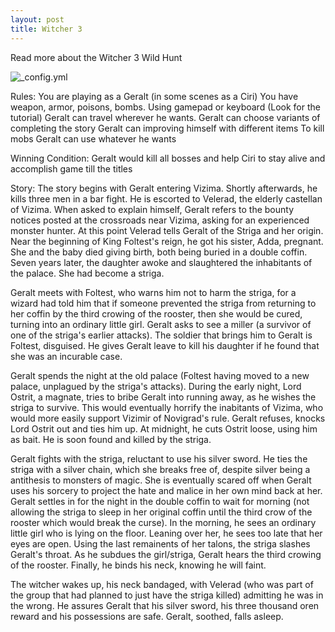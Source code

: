 ```yaml
---
layout: post
title: Witcher 3
---
```


Read more about the Witcher 3 Wild Hunt

![_config.yml](http://assets.vg247.com/current//2015/05/the_witcher_3_wild_hunt_guide_walkthrough.jpg)

Rules:
You are playing as a Geralt (in some scenes as a Ciri)
You have weapon, armor, poisons, bombs. Using gamepad or keyboard (Look for the tutorial)
Geralt can travel wherever he wants.
Geralt can choose variants of completing the story
Geralt can improving himself with different items
To kill mobs Geralt can use whatever he wants

Winning Condition:
Geralt would kill all bosses and help Ciri to stay alive and accomplish game till the titles

Story:
The story begins with Geralt entering Vizima. Shortly afterwards, he kills three men in a bar fight. He is escorted to Velerad, the elderly castellan of Vizima. When asked to explain himself, Geralt refers to the bounty notices posted at the crossroads near Vizima, asking for an experienced monster hunter. At this point Velerad tells Geralt of the Striga and her origin. Near the beginning of King Foltest's reign, he got his sister, Adda, pregnant. She and the baby died giving birth, both being buried in a double coffin. Seven years later, the daughter awoke and slaughtered the inhabitants of the palace. She had become a striga.

Geralt meets with Foltest, who warns him not to harm the striga, for a wizard had told him that if someone prevented the striga from returning to her coffin by the third crowing of the rooster, then she would be cured, turning into an ordinary little girl. Geralt asks to see a miller (a survivor of one of the striga's earlier attacks). The soldier that brings him to Geralt is Foltest, disguised. He gives Geralt leave to kill his daughter if he found that she was an incurable case.

Geralt spends the night at the old palace (Foltest having moved to a new palace, unplagued by the striga's attacks). During the early night, Lord Ostrit, a magnate, tries to bribe Geralt into running away, as he wishes the striga to survive. This would eventually horrify the inabitants of Vizima, who would more easily support Vizimir of Novigrad's rule. Geralt refuses, knocks Lord Ostrit out and ties him up. At midnight, he cuts Ostrit loose, using him as bait. He is soon found and killed by the striga.

Geralt fights with the striga, reluctant to use his silver sword. He ties the striga with a silver chain, which she breaks free of, despite silver being a antithesis to monsters of magic. She is eventually scared off when Geralt uses his sorcery to project the hate and malice in her own mind back at her. Geralt settles in for the night in the double coffin to wait for morning (not allowing the striga to sleep in her original coffin until the third crow of the rooster which would break the curse). In the morning, he sees an ordinary little girl who is lying on the floor. Leaning over her, he sees too late that her eyes are open. Using the last remainents of her talons, the striga slashes Geralt's throat. As he subdues the girl/striga, Geralt hears the third crowing of the rooster. Finally, he binds his neck, knowing he will faint.

The witcher wakes up, his neck bandaged, with Velerad (who was part of the group that had planned to just have the striga killed) admitting he was in the wrong. He assures Geralt that his silver sword, his three thousand oren reward and his possessions are safe. Geralt, soothed, falls asleep.
